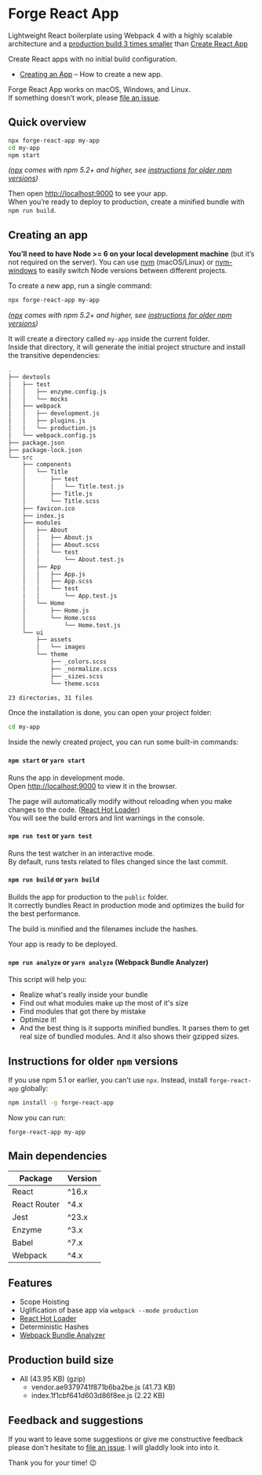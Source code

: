 # Forge React App
Lightweight React boilerplate using Webpack 4 with a highly scalable architecture and a [production build 3 times smaller](#production-build-size) than [Create React App](https://github.com/facebook/create-react-app)

Create React apps with no initial build configuration.
* [Creating an App](#creating-an-app) – How to create a new app.

Forge React App works on macOS, Windows, and Linux.<br>
If something doesn’t work, please [file an issue](https://github.com/ioanungurean/forge-react-app/issues/new).

## Quick overview
```sh
npx forge-react-app my-app
cd my-app
npm start
```

*([npx](https://medium.com/@maybekatz/introducing-npx-an-npm-package-runner-55f7d4bd282b) comes with npm 5.2+ and higher, see [instructions for older npm versions](#instructions-for-older-npm-versions))*

Then open [http://localhost:9000](http://localhost:9000) to see your app.<br>
When you’re ready to deploy to production, create a minified bundle with `npm run build`.

## Creating an app
**You’ll need to have Node >= 6 on your local development machine** (but it’s not required on the server). You can use [nvm](https://github.com/creationix/nvm#installation) (macOS/Linux) or [nvm-windows](https://github.com/coreybutler/nvm-windows#node-version-manager-nvm-for-windows) to easily switch Node versions between different projects.

To create a new app, run a single command:

```sh
npx forge-react-app my-app
```

*([npx](https://medium.com/@maybekatz/introducing-npx-an-npm-package-runner-55f7d4bd282b) comes with npm 5.2+ and higher, see [instructions for older npm versions](https://gist.github.com/gaearon/4064d3c23a77c74a3614c498a8bb1c5f))*

It will create a directory called `my-app` inside the current folder.<br>
Inside that directory, it will generate the initial project structure and install the transitive dependencies:

```sh
.
├── devtools
│   ├── test
│   │   ├── enzyme.config.js
│   │   └── mocks
│   ├── webpack
│   │   ├── development.js
│   │   ├── plugins.js
│   │   └── production.js
│   └── webpack.config.js
├── package.json
├── package-lock.json
└── src
    ├── components
    │   └── Title
    │       ├── test
    │       │   └── Title.test.js
    │       ├── Title.js
    │       └── Title.scss
    ├── favicon.ico
    ├── index.js
    ├── modules
    │   ├── About
    │   │   ├── About.js
    │   │   ├── About.scss
    │   │   └── test
    │   │       └── About.test.js
    │   ├── App
    │   │   ├── App.js
    │   │   ├── App.scss
    │   │   └── test
    │   │       └── App.test.js
    │   └── Home
    │       ├── Home.js
    │       └── Home.scss
    │           └── Home.test.js
    └── ui
        ├── assets
        │   └── images
        └── theme
            ├── _colors.scss
            ├── _normalize.scss
            ├── _sizes.scss
            └── theme.scss

23 directories, 31 files
```

Once the installation is done, you can open your project folder:

```sh
cd my-app
```

Inside the newly created project, you can run some built-in commands:

#### `npm start` or `yarn start`
Runs the app in development mode.<br>
Open [http://localhost:9000](http://localhost:9000) to view it in the browser.

The page will automatically modify without reloading when you make changes to the code. ([React Hot Loader](https://github.com/gaearon/react-hot-loader)) <br>
You will see the build errors and lint warnings in the console.

#### `npm run test` or `yarn test`
Runs the test watcher in an interactive mode.<br>
By default, runs tests related to files changed since the last commit.

#### `npm run build` or `yarn build`
Builds the app for production to the `public` folder.<br>
It correctly bundles React in production mode and optimizes the build for the best performance.

The build is minified and the filenames include the hashes.<br>

Your app is ready to be deployed.

#### `npm run analyze` or `yarn analyze` (Webpack Bundle Analyzer)
This script will help you:
* Realize what's really inside your bundle
* Find out what modules make up the most of it's size
* Find modules that got there by mistake
* Optimize it!
* And the best thing is it supports minified bundles. It parses them to get real size of bundled modules. And it also shows their gzipped sizes.

## Instructions for older `npm` versions
If you use npm 5.1 or earlier, you can't use `npx`.
Instead, install `forge-react-app` globally:

```sh
npm install -g forge-react-app
```

Now you can run:

```
forge-react-app my-app
```

## Main dependencies
| Package       |Version |
| ------------- |--------|
| React         |^16.x |
| React Router  |^4.x  |
| Jest          |^23.x |
| Enzyme        |^3.x  |
| Babel         |^7.x  |
| Webpack       |^4.x  |

## Features
* Scope Hoisting
* Uglification of base app via `webpack --mode production`
* [React Hot Loader](https://github.com/gaearon/react-hot-loader)
* Deterministic Hashes
* [Webpack Bundle Analyzer](https://github.com/webpack-contrib/webpack-bundle-analyzer)

## Production build size
* All (43.95 KB) (gzip)
    * vendor.ae9379741f871b6ba2be.js (41.73 KB)
    * index.1f1cbf641d603d86f8ee.js (2.22 KB)

## Feedback and suggestions
If you want to leave some suggestions or give me constructive feedback please don't hesitate to [file an issue](https://github.com/ioanungurean/forge-react-app/issues/new). I will gladdly look into into it.

Thank you for your time! :wink:
